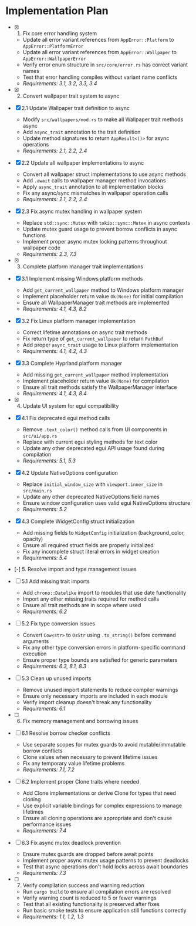 # Implementation Plan

- [x] 1. Fix core error handling system







  - Update all error variant references from `AppError::Platform` to `AppError::PlatformError`
  - Update all error variant references from `AppError::Wallpaper` to `AppError::WallpaperError`
  - Verify error enum structure in `src/core/error.rs` has correct variant names
  - Test that error handling compiles without variant name conflicts
  - _Requirements: 3.1, 3.2, 3.3, 3.4_

- [x] 2. Convert wallpaper trait system to async





- [x] 2.1 Update Wallpaper trait definition to async


  - Modify `src/wallpapers/mod.rs` to make all Wallpaper trait methods async
  - Add `async_trait` annotation to the trait definition
  - Update method signatures to return `AppResult<()>` for async operations
  - _Requirements: 2.1, 2.2, 2.4_

- [x] 2.2 Update all wallpaper implementations to async


  - Convert all wallpaper struct implementations to use async methods
  - Add `.await` calls to wallpaper manager method invocations
  - Apply `async_trait` annotation to all implementation blocks
  - Fix any async/sync mismatches in wallpaper operation calls
  - _Requirements: 2.1, 2.2, 2.4_

- [x] 2.3 Fix async mutex handling in wallpaper system


  - Replace `std::sync::Mutex` with `tokio::sync::Mutex` in async contexts
  - Update mutex guard usage to prevent borrow conflicts in async functions
  - Implement proper async mutex locking patterns throughout wallpaper code
  - _Requirements: 2.3, 7.3_

- [x] 3. Complete platform manager trait implementations





- [x] 3.1 Implement missing Windows platform methods


  - Add `get_current_wallpaper` method to Windows platform manager
  - Implement placeholder return value `Ok(None)` for initial compilation
  - Ensure all WallpaperManager trait methods are implemented
  - _Requirements: 4.1, 4.3, 8.2_

- [x] 3.2 Fix Linux platform manager implementation


  - Correct lifetime annotations on async trait methods
  - Fix return type of `get_current_wallpaper` to return `PathBuf`
  - Add proper `async_trait` usage to Linux platform implementation
  - _Requirements: 4.1, 4.2, 4.3_

- [x] 3.3 Complete Hyprland platform manager


  - Add missing `get_current_wallpaper` method implementation
  - Implement placeholder return value `Ok(None)` for compilation
  - Ensure all trait methods satisfy the WallpaperManager interface
  - _Requirements: 4.1, 4.3, 8.4_

- [x] 4. Update UI system for egui compatibility





- [x] 4.1 Fix deprecated egui method calls


  - Remove `.text_color()` method calls from UI components in `src/ui/app.rs`
  - Replace with current egui styling methods for text color
  - Update any other deprecated egui API usage found during compilation
  - _Requirements: 5.1, 5.3_

- [x] 4.2 Update NativeOptions configuration


  - Replace `initial_window_size` with `viewport.inner_size` in `src/main.rs`
  - Update any other deprecated NativeOptions field names
  - Ensure window configuration uses valid egui NativeOptions structure
  - _Requirements: 5.2_

- [x] 4.3 Complete WidgetConfig struct initialization


  - Add missing fields to `WidgetConfig` initialization (background_color, opacity)
  - Ensure all required struct fields are properly initialized
  - Fix any incomplete struct literal errors in widget creation
  - _Requirements: 5.4_

- [-] 5. Resolve import and type management issues


- [ ] 5.1 Add missing trait imports
  - Add `chrono::Datelike` import to modules that use date functionality
  - Import any other missing traits required for method calls
  - Ensure all trait methods are in scope where used
  - _Requirements: 6.2_

- [ ] 5.2 Fix type conversion issues
  - Convert `Cow<str>` to `OsStr` using `.to_string()` before command arguments
  - Fix any other type conversion errors in platform-specific command execution
  - Ensure proper type bounds are satisfied for generic parameters
  - _Requirements: 6.3, 8.1, 8.3_

- [ ] 5.3 Clean up unused imports
  - Remove unused import statements to reduce compiler warnings
  - Ensure only necessary imports are included in each module
  - Verify import cleanup doesn't break any functionality
  - _Requirements: 6.1_

- [ ] 6. Fix memory management and borrowing issues
- [ ] 6.1 Resolve borrow checker conflicts
  - Use separate scopes for mutex guards to avoid mutable/immutable borrow conflicts
  - Clone values when necessary to prevent lifetime issues
  - Fix any temporary value lifetime problems
  - _Requirements: 7.1, 7.2_

- [ ] 6.2 Implement proper Clone traits where needed
  - Add Clone implementations or derive Clone for types that need cloning
  - Use explicit variable bindings for complex expressions to manage lifetimes
  - Ensure all cloning operations are appropriate and don't cause performance issues
  - _Requirements: 7.4_

- [ ] 6.3 Fix async mutex deadlock prevention
  - Ensure mutex guards are dropped before await points
  - Implement proper async mutex usage patterns to prevent deadlocks
  - Test that async operations don't hold locks across await boundaries
  - _Requirements: 7.3_

- [ ] 7. Verify compilation success and warning reduction
  - Run `cargo build` to ensure all compilation errors are resolved
  - Verify warning count is reduced to 5 or fewer warnings
  - Test that all existing functionality is preserved after fixes
  - Run basic smoke tests to ensure application still functions correctly
  - _Requirements: 1.1, 1.2, 1.3_